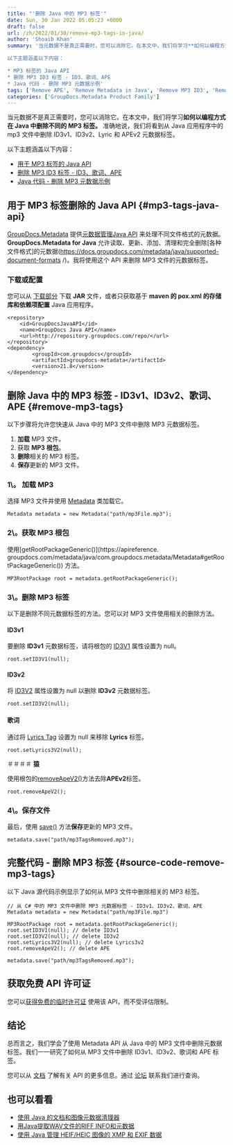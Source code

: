 ```yaml
---
title: "'删除 Java 中的 MP3 标签'"
date: Sun, 30 Jan 2022 05:05:23 +0000
draft: false
url: /zh/2022/01/30/remove-mp3-tags-in-java/
author: 'Shoaib Khan'
summary: '当元数据不是真正需要时，您可以消除它。在本文中，我们将学习**如何以编程方式在 Java 中删除不同的 MP3 标签。** 准确地说，我们将看到从 Java 应用程序中的 mp3 文件中删除 ID3v1、ID3v2、Lyric 和 APEv2 元数据标签。

以下主题涵盖以下内容：

* MP3 标签的 Java API
* 删除 MP3 ID3 标签 - ID3、歌词、APE
* Java 代码 - 删除 MP3 元数据示例'
tags: ['Remove APE', 'Remove Metadata in Java', 'Remove MP3 ID3', 'Remove MP3 Metadata', 'Remove MP3 Tags', 'Remove MP3 Tags in Java']
categories: ['GroupDocs.Metadata Product Family']
---
```


当元数据不是真正需要时，您可以消除它。在本文中，我们将学习**如何以编程方式在 Java 中删除不同的 MP3 标签。** 准确地说，我们将看到从 Java 应用程序中的 mp3 文件中删除 ID3v1、ID3v2、Lyric 和 APEv2 元数据标签。

以下主题涵盖以下内容：

* [用于 MP3 标签的 Java API](#mp3-tags-java-api)
* [删除 MP3 ID3 标签 - ID3、歌词、APE](#remove-mp3-tags)
* [Java 代码 - 删除 MP3 元数据示例](#source-code-remove-mp3-tags)

## 用于 MP3 标签删除的 Java API {#mp3-tags-java-api}

[GroupDocs.Metadata](https://products.groupdocs.com/metadata) 提供[元数据管理Java API](https://products.groupdocs.com/metadata/java/) 来处理不同文件格式的元数据。 **GroupDocs.Metadata for Java** 允许读取、更新、添加、清理和完全删除[各种文件格式]的元数据(https://docs.groupdocs.com/metadata/java/supported-document-formats /)。我将使用这个 API 来删除 MP3 文件的元数据标签。

### 下载或配置

您可以从 [下载部分](https://downloads.groupdocs.com/metadata) 下载 **JAR** 文件，或者只获取基于 **maven 的 pox.xml 的存储库和依赖项配置** Java 应用程序。

```
<repository>
	<id>GroupDocsJavaAPI</id>
	<name>GroupDocs Java API</name>
	<url>http://repository.groupdocs.com/repo/</url>
</repository>
<dependency>
        <groupId>com.groupdocs</groupId>
        <artifactId>groupdocs-metadata</artifactId>
        <version>21.8</version> 
</dependency>
```

## 删除 Java 中的 MP3 标签 - ID3v1、ID3v2、歌词、APE {#remove-mp3-tags}

以下步骤将允许您快速从 Java 中的 MP3 文件中删除 MP3 元数据标签。

1. **加载** MP3 文件。
2. 获取 **MP3 根包**。
3. **删除**相关的 MP3 标签。
4. **保存**更新的 MP3 文件。

### 1\。 **加载 MP3**

选择 MP3 文件并使用 [Metadata](https://apireference.groupdocs.com/metadata/java/com.groupdocs.metadata/Metadata) 类加载它。

```
Metadata metadata = new Metadata("path/mp3File.mp3");
```

### 2\。获取 MP3 根包

使用[getRootPackageGeneric()](https://apireference. groupdocs.com/metadata/java/com.groupdocs.metadata/Metadata#getRootPackageGeneric()) 方法。

```
MP3RootPackage root = metadata.getRootPackageGeneric();
```

### 3\。删除 MP3 标签

以下是删除不同元数据标签的方法。您可以对 MP3 文件使用相关的删除方法。

#### **ID3v**1

要删除 **ID3v1** 元数据标签，请将根包的 [ID3V1](https://apireference.groupdocs.com/metadata/java/com.groupdocs.metadata.core/ID3V1Tag) 属性设置为 null。

```
root.setID3V1(null);
```

#### **ID3v2**

将 [ID3V2](https://apireference.groupdocs.com/metadata/java/com.groupdocs.metadata.core/ID3V2Tag) 属性设置为 null 以删除 **ID3v2** 元数据标签。

```
root.setID3V2(null);
```

#### **歌词**

通过将 [Lyrics Tag](https://apireference.groupdocs.com/metadata/java/com.groupdocs.metadata.core/LyricsTag) 设置为 null 来移除 **Lyrics** 标签。

```
root.setLyrics3V2(null);
```

＃＃＃＃ ****猿****

使用根包的[removeApeV2()](https://apireference.groupdocs.com/metadata/java/com.groupdocs.metadata.core/MP3RootPackage#removeApeV2())方法去除**APEv2**标签。

```
root.removeApeV2();
```

### 4\。保存文件

最后，使用 [save()](https://apireference.groupdocs.com/metadata/java/com.groupdocs.metadata/Metadata#save()) 方法**保存**更新的 MP3 文件。

```
metadata.save("path/mp3TagsRemoved.mp3");
```

## 完整代码 - 删除 MP3 标签 {#source-code-remove-mp3-tags}

以下 Java 源代码示例显示了如何从 MP3 文件中删除相关的 MP3 标签。

```
// 从 C# 中的 MP3 文件中删除 MP3 元数据标签 - ID3v1、ID3v2、歌词、APE
Metadata metadata = new Metadata("path/mp3File.mp3")

MP3RootPackage root = metadata.getRootPackageGeneric();
root.setID3V1(null); // delete ID3v1
root.setID3V2(null); // delete ID3v2
root.setLyrics3V2(null); // delete Lyrics3v2
root.removeApeV2(); // delete APE

metadata.save("path/mp3TagsRemoved.mp3");
```

## 获取免费 API 许可证

您可以[获得免费的临时许可证](https://purchase.groupdocs.com/temporary-license) 使用该 API，而不受评估限制。

## 结论

总而言之，我们学会了使用 Metadata API 从 Java 中的 MP3 文件中删除元数据标签。我们一一研究了如何从 MP3 文件中删除 ID3v1、ID3v2、歌词和 APE 标签。

您可以从 [文档](https://docs.groupdocs.com/metadata/java/) 了解有关 API 的更多信息。通过 [论坛](https://forum.groupdocs.com/) 联系我们进行查询。

## 也可以看看

* [使用 Java 的文档和图像元数据清理器](https://blog.groupdocs.com/2020/12/17/remove-metadata-from-documents-and-images-using-java/)
* [用Java提取WAV文件的RIFF INFO和元数据](https://blog.groupdocs.com/2021/03/22/extract-riff-info-and-metadata-of-wav-files-in-java/ )
* [使用 Java 管理 HEIF/HEIC 图像的 XMP 和 EXIF 数据](https://blog.groupdocs.com/2021/05/10/xmp-and-exif-data-of-heif-heic-images-using-爪哇/)





